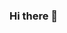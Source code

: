 ### Hi there 👋

<!--
**mulikevs/mulikevs** is a ✨ _special_ ✨ repository because its `README.md` (this file) appears on your GitHub profile.
 adding Something new 
Here are some ideas to get you started:

- 🔭 I’m currently working on Spring
- 🌱 I’m currently learning Spring Security, Actuators and Messaging
- 👯 I’m looking to collaborate on ...
- 🤔 I’m looking for help with ...
- 💬 Ask me about ...
- 📫 How to reach me: ...
- 😄 Pronouns: ...
- ⚡ Fun fact: ...
-->
